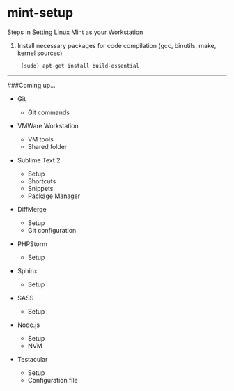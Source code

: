 mint-setup
==========

Steps in Setting Linux Mint as your Workstation

1. Install necessary packages for code compilation (gcc, binutils, make, kernel sources)

		(sudo) apt-get install build-essential


----

###Coming up...

* Git
	* Git commands

* VMWare Workstation
	* VM tools
	* Shared folder

* Sublime Text 2
	* Setup
	* Shortcuts
	* Snippets
	* Package Manager

* DiffMerge
	* Setup
	* Git configuration

* PHPStorm
	* Setup

* Sphinx
	* Setup

* SASS
	* Setup

* Node.js
	* Setup
	* NVM

* Testacular
	* Setup
	* Configuration file

